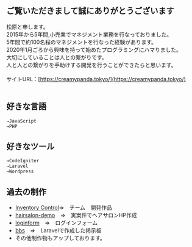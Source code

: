 ## ご覧いただきまして誠にありがとうございます

松原と申します。
<br>2015年から5年間,小売業でマネジメント業務を行なっておりました。
<br>5年間で約100名程のマネジメントを行なった経験があります。
<br>2020年1月ごろから興味を持って始めたプログラミングにハマりました。
<br>大切にしていることは人との繋がりです。
<br>人と人との繋がりを手助けする開発を行うことができたらと思います。
<br><br>
サイトURL：[https://creamypanda.tokyo/](https://creamypanda.tokyo/)
<br><br>


## 好きな言語
```
→JavaScript
→PHP
```

## 好きなツール
```
→CodeIgniter
→Laravel
→Wordpress
```

## 過去の制作
- [Inventory Control](https://github.com/muffinist11/Inventory-control)=>　チーム　開発作品
- [hairsalon-demo](https://github.com/muffinist11/hairsalon-demo)　=>　実案件でヘアサロンHP作成
- [loginform](https://github.com/muffinist11/codeigniter-loginform)　=>　ログインフォーム
- [bbs](https://github.com/muffinist11/laravelbbs)　=>　Laravelで作成した掲示板
- その他制作物もアップしております。







<!---
muffinist11/muffinist11 is a ✨ special ✨ repository because its `README.md` (this file) appears on your GitHub profile.
You can click the Preview link to take a look at your changes.
--->
